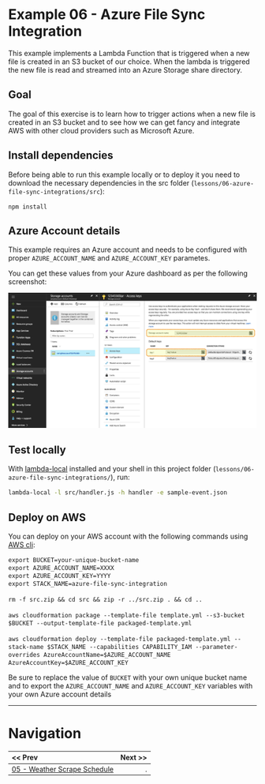 # Example 06 - Azure File Sync Integration

This example implements a Lambda Function that is triggered when a new file is
created in an S3 bucket of our choice. When the lambda is triggered the new file
is read and streamed into an Azure Storage share directory.


## Goal

The goal of this exercise is to learn how to trigger actions when a new file is created
in an S3 bucket and to see how we can get fancy and integrate AWS with other cloud providers
such as Microsoft Azure.


## Install dependencies

Before being able to run this example locally or to deploy it you need to download
the necessary dependencies in the src folder (`lessons/06-azure-file-sync-integrations/src`):

```
npm install
```


## Azure Account details

This example requires an Azure account and needs to be configured with proper `AZURE_ACCOUNT_NAME` and `AZURE_ACCOUNT_KEY` parametes.

You can get these values from your Azure dashboard as per the following screenshot:

![Azure credentials for storage](azure_account_details.png)


## Test locally

With [lambda-local](https://www.npmjs.com/package/lambda-local) installed and your shell in this project folder (`lessons/06-azure-file-sync-integrations/`), run:

```bash
lambda-local -l src/handler.js -h handler -e sample-event.json
```


## Deploy on AWS

You can deploy on your AWS account with the following commands using [AWS cli](https://aws.amazon.com/cli/):

```
export BUCKET=your-unique-bucket-name
export AZURE_ACCOUNT_NAME=XXXX
export AZURE_ACCOUNT_KEY=YYYY
export STACK_NAME=azure-file-sync-integration

rm -f src.zip && cd src && zip -r ../src.zip . && cd ..

aws cloudformation package --template-file template.yml --s3-bucket $BUCKET --output-template-file packaged-template.yml

aws cloudformation deploy --template-file packaged-template.yml --stack-name $STACK_NAME --capabilities CAPABILITY_IAM --parameter-overrides AzureAccountName=$AZURE_ACCOUNT_NAME AzureAccountKey=$AZURE_ACCOUNT_KEY
```

Be sure to replace the value of `BUCKET` with your own unique bucket name and to
export the `AZURE_ACCOUNT_NAME` and `AZURE_ACCOUNT_KEY` variables with your own Azure account details


---


# Navigation

| << Prev | Next >> |
| :---         |          ---: |
| [05 - Weather Scrape Schedule](../05-weather-scrape-schedule)   | . |
